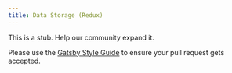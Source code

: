 ```yaml
---
title: Data Storage (Redux)
---
```


This is a stub. Help our community expand it.

Please use the [Gatsby Style Guide](/contributing/gatsby-style-guide/) to ensure your
pull request gets accepted.

